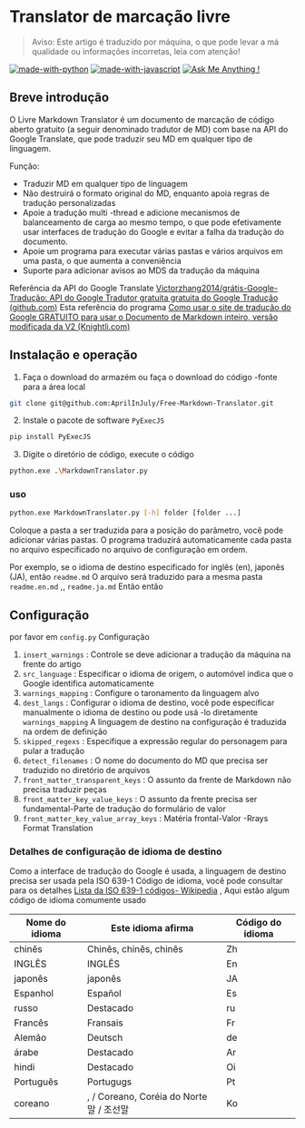 # Translator de marcação livre

> Aviso: Este artigo é traduzido por máquina, o que pode levar a má qualidade ou informações incorretas, leia com atenção!

[![made-with-python](https://img.shields.io/badge/Made%20with-Python-1f425f.svg)](https://www.python.org/)
[![made-with-javascript](https://img.shields.io/badge/Made%20with-JavaScript-1f425f.svg)](https://www.javascript.com)
[![Ask Me Anything !](https://img.shields.io/badge/Ask%20me-anything-1abc9c.svg)](https://GitHub.com/Naereen/ama)

## Breve introdução

O Livre Markdown Translator é um documento de marcação de código aberto gratuito (a seguir denominado tradutor de MD) com base na API do Google Translate, que pode traduzir seu MD em qualquer tipo de linguagem.

Função:

- Traduzir MD em qualquer tipo de linguagem
- Não destruirá o formato original do MD, enquanto apoia regras de tradução personalizadas
- Apoie a tradução multi -thread e adicione mecanismos de balanceamento de carga ao mesmo tempo, o que pode efetivamente usar interfaces de tradução do Google e evitar a falha da tradução do documento.
- Apoie um programa para executar várias pastas e vários arquivos em uma pasta, o que aumenta a conveniência
- Suporte para adicionar avisos ao MDS da tradução da máquina

Referência da API do Google Translate [Victorzhang2014/grátis-Google-Tradução: API do Google Tradutor gratuita gratuita do Google Tradução (github.com)](https://github.com/VictorZhang2014/free-google-translate) Esta referência do programa [Como usar o site de tradução do Google GRATUITO para usar o Documento de Markdown inteiro, versão modificada da V2 (Knightli.com)](https://www.knightli.com/zh-tw/2022/04/24/免費-google-翻譯-整篇-markdown-文檔-修改版/) 

## Instalação e operação

1. Faça o download do armazém ou faça o download do código -fonte para a área local

```bash
git clone git@github.com:AprilInJuly/Free-Markdown-Translator.git
```

2. Instale o pacote de software `PyExecJS` 

```bash
pip install PyExecJS
```

3. Digite o diretório de código, execute o código

```bash
python.exe .\MarkdownTranslator.py
```

### uso

```bash
python.exe MarkdownTranslator.py [-h] folder [folder ...]
```

Coloque a pasta a ser traduzida para a posição do parâmetro, você pode adicionar várias pastas. O programa traduzirá automaticamente cada pasta no arquivo especificado no arquivo de configuração em ordem.

Por exemplo, se o idioma de destino especificado for inglês (en), japonês (JA), então `readme.md` O arquivo será traduzido para a mesma pasta `readme.en.md` ,, `readme.ja.md` Então então

## Configuração

por favor em `config.py` Configuração

1.  `insert_warnings` : Controle se deve adicionar a tradução da máquina na frente do artigo
2.  `src_language` : Especificar o idioma de origem, o automóvel indica que o Google identifica automaticamente
3.  `warnings_mapping` : Configure o taronamento da linguagem alvo
4.  `dest_langs` : Configurar o idioma de destino, você pode especificar manualmente o idioma de destino ou pode usá -lo diretamente `warnings_mapping` A linguagem de destino na configuração é traduzida na ordem de definição
5.  `skipped_regexs` : Especifique a expressão regular do personagem para pular a tradução
6.  `detect_filenames` : O nome do documento do MD que precisa ser traduzido no diretório de arquivos
7.  `front_matter_transparent_keys` : O assunto da frente de Markdown não precisa traduzir peças
8.  `front_matter_key_value_keys` : O assunto da frente precisa ser fundamental-Parte de tradução do formulário de valor
9.  `front_matter_key_value_array_keys` : Matéria frontal-Valor -Rrays Format Translation

### Detalhes de configuração de idioma de destino

Como a interface de tradução do Google é usada, a linguagem de destino precisa ser usada pela ISO 639-1 Código de idioma, você pode consultar para os detalhes [Lista da ISO 639-1 códigos- Wikipedia](https://en.wikipedia.org/wiki/List_of_ISO_639-1_codes) , Aqui estão algum código de idioma comumente usado

| Nome do idioma| Este idioma afirma| Código do idioma|
| ---------- | ------------------------------ | -------- |
| chinês| Chinês, chinês, chinês| Zh|
| INGLÊS| INGLÊS| En|
| japonês| japonês| JA|
| Espanhol| Español| Es|
| russo| Destacado| ru|
| Francês| Fransais| Fr|
| Alemão| Deutsch| de|
| árabe| Destacado| Ar|
| hindi| Destacado| Oi|
| Português| Portugugs| Pt|
| coreano| , / Coreano, Coréia do Norte 말 / 조선말| Ko|


